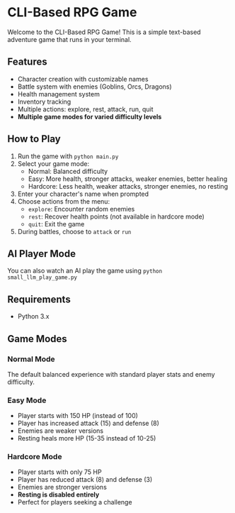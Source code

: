 # CLI-Based RPG Game

Welcome to the CLI-Based RPG Game! This is a simple text-based adventure game that runs in your terminal.

## Features

- Character creation with customizable names
- Battle system with enemies (Goblins, Orcs, Dragons)
- Health management system
- Inventory tracking
- Multiple actions: explore, rest, attack, run, quit
- **Multiple game modes for varied difficulty levels**

## How to Play

1. Run the game with `python main.py`
2. Select your game mode:
   - Normal: Balanced difficulty
   - Easy: More health, stronger attacks, weaker enemies, better healing
   - Hardcore: Less health, weaker attacks, stronger enemies, no resting
3. Enter your character's name when prompted
4. Choose actions from the menu:
   - `explore`: Encounter random enemies
   - `rest`: Recover health points (not available in hardcore mode)
   - `quit`: Exit the game
5. During battles, choose to `attack` or `run`

## AI Player Mode

You can also watch an AI play the game using `python small_llm_play_game.py`

## Requirements

- Python 3.x

## Game Modes

### Normal Mode
The default balanced experience with standard player stats and enemy difficulty.

### Easy Mode
- Player starts with 150 HP (instead of 100)
- Player has increased attack (15) and defense (8)
- Enemies are weaker versions
- Resting heals more HP (15-35 instead of 10-25)

### Hardcore Mode
- Player starts with only 75 HP
- Player has reduced attack (8) and defense (3)
- Enemies are stronger versions
- **Resting is disabled entirely**
- Perfect for players seeking a challenge

